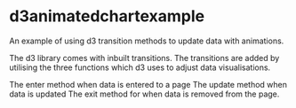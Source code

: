 # d3animatedchartexample

An example of using d3 transition methods to update data with animations.

The d3 library comes with inbuilt transitions. The transitions are added by utilising the three functions which d3 uses to adjust data visualisations.

The enter method when data is entered to a page
The update method when data is updated 
The exit method for when data is removed from the page. 
